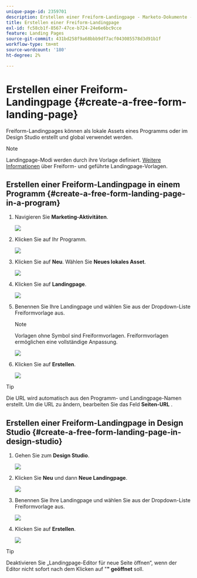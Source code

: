 ```yaml
---
unique-page-id: 2359701
description: Erstellen einer Freiform-Landingpage - Marketo-Dokumente - Produktdokumentation
title: Erstellen einer Freiform-Landingpage
exl-id: fc58cb1f-8567-47ce-b724-24e6e6bc9cce
feature: Landing Pages
source-git-commit: 431bd258f9a68bbb9df7acf043085578d3d91b1f
workflow-type: tm+mt
source-wordcount: '180'
ht-degree: 2%

---
```


# Erstellen einer Freiform-Landingpage {#create-a-free-form-landing-page}

Freiform-Landingpages können als lokale Assets eines Programms oder im Design Studio erstellt und global verwendet werden.

>[!NOTE]
>
>Landingpage-Modi werden durch ihre Vorlage definiert. [Weitere Informationen](/help/marketo/product-docs/demand-generation/landing-pages/understanding-landing-pages/understanding-free-form-vs-guided-landing-pages.md) über Freiform- und geführte Landingpage-Vorlagen.

## Erstellen einer Freiform-Landingpage in einem Programm {#create-a-free-form-landing-page-in-a-program}

1. Navigieren Sie **Marketing-Aktivitäten**.

   ![](assets/login-marketing-activities.png)

1. Klicken Sie auf Ihr Programm.

   ![](assets/image2015-5-19-12-3a46-3a47.png)

1. Klicken Sie auf **Neu**. Wählen Sie **Neues lokales Asset**.

   ![](assets/image2015-5-19-12-3a47-3a27.png)

1. Klicken Sie auf **Landingpage**.

   ![](assets/image2014-9-16-12-3a58-3a49.png)

1. Benennen Sie Ihre Landingpage und wählen Sie aus der Dropdown-Liste Freiformvorlage aus.

   >[!NOTE]
   >
   >Vorlagen ohne Symbol sind Freiformvorlagen. Freiformvorlagen ermöglichen eine vollständige Anpassung.

   ![](assets/image2015-5-19-12-3a51-3a13.png)

1. Klicken Sie auf **Erstellen**.

   ![](assets/image2015-5-19-12-3a52-3a8.png)

>[!TIP]
>
>Die URL wird automatisch aus den Programm- und Landingpage-Namen erstellt. Um die URL zu ändern, bearbeiten Sie das Feld **Seiten-URL** .

## Erstellen einer Freiform-Landingpage in Design Studio {#create-a-free-form-landing-page-in-design-studio}

1. Gehen Sie zum **Design Studio**.

   ![](assets/designstudio.png)

1. Klicken Sie **Neu** und dann **Neue Landingpage**.

   ![](assets/image2014-9-16-13-3a0-3a43.png)

1. Benennen Sie Ihre Landingpage und wählen Sie aus der Dropdown-Liste Freiformvorlage aus.

   ![](assets/image2015-5-19-13-3a30-3a25.png)

1. Klicken Sie auf **Erstellen**.

   ![](assets/image2015-5-19-13-3a33-3a43.png)

>[!TIP]
>
>Deaktivieren Sie „Landingpage-Editor für neue Seite öffnen“, wenn der Editor nicht sofort nach dem Klicken auf &quot;**&quot; geöffnet** soll.
